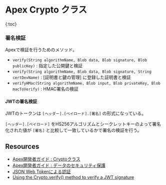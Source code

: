 # Apex Crypto クラス

{:toc}

### 署名検証
Apexで検証を行うためのメソッド。

* `verify(String algorithmName, Blob data, Blob signature, Blob publicKey)` : 指定した公開鍵と検証
* `verify(String algorithmName, Blob data, Blob signature, String certDevName)` : [証明書と鍵の管理] に登録した証明書と検証
* `verifyHMac(String algorithmName, Blob input, Blob privateKey, Blob macToVerify)` : HMAC署名の検証

#### JWTの署名検証
JWTのトークンは `[ヘッダー].[ペイロード].[署名]` の形式になっている。

`[ヘッダー].[ペイロード]` をHS256アルゴリズムとシークレットキーのよって署名化された値が `[署名]` と比較して一致しているかで署名の検証を行う。

## Resources
* [Apex開発者ガイド : Cryptoクラス](https://developer.salesforce.com/docs/atlas.ja-jp.apexcode.meta/apexcode/apex_classes_restful_crypto.htm)
* [Apex開発者ガイド : データのセキュリティ保護](https://developer.salesforce.com/docs/atlas.ja-jp.apexcode.meta/apexcode/apex_crypto.htm)
* [JSON Web Tokenによる認証](https://tech-lab.sios.jp/archives/7576)
* [Using the Crypto.verify() method to verify a JWT signature](https://salesforce.stackexchange.com/questions/273742/using-the-crypto-verify-method-to-verify-a-jwt-signature)
